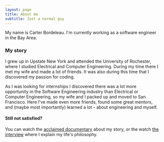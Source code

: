 ```yaml
---
layout: page
title: About me
subtitle: Just a normal guy
---
```


My name is Carter Bordeleau. I'm currently working as a software engineer in the Bay Area. 

### My story

I grew up in Upstate New York and attended the University of Rochester, where I studied Electrical and Computer Engineering. During my time there I met my wife and made a lot of friends. It was also during this time that I discovered my passion for coding.

As I was looking for internships I discovered there was a lot more opportunity in the Software Engineering industry than Electrical or Computer Engineering, so my wife and I packed up and moved to San Francisco. Here I've made even more friends, found some great mentors, and (maybe most importantly) learned a lot - about engineering and myself.

#### Still not satisfied?

You can watch the [acclaimed documentary](https://www.youtube.com/watch?v=aXSKgrIx5jc) about my story, or the watch [the interview](https://www.youtube.com/watch?v=XOi2jFIhZhA) where I explain my life's philosophy.
